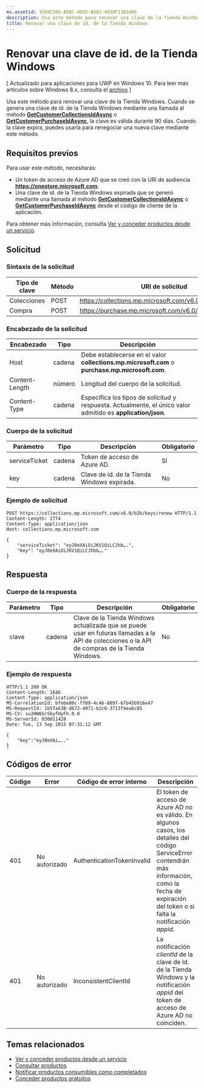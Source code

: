 ```yaml
---
ms.assetid: 3569C505-8D8C-4D85-B383-4839F13B2466
description: Usa este método para renovar una clave de la Tienda Windows.
title: Renovar una clave de id. de la Tienda Windows
---
```


# Renovar una clave de id. de la Tienda Windows


\[ Actualizado para aplicaciones para UWP en Windows 10. Para leer más artículos sobre Windows 8.x, consulta el [archivo](http://go.microsoft.com/fwlink/p/?linkid=619132) \]

Usa este método para renovar una clave de la Tienda Windows. Cuando se genera una clave de id. de la Tienda Windows mediante una llamada al método [**GetCustomerCollectionsIdAsync**](https://msdn.microsoft.com/library/windows/apps/mt608674) o [**GetCustomerPurchaseIdAsync**](https://msdn.microsoft.com/library/windows/apps/mt608675), la clave es válida durante 90 días. Cuando la clave expira, puedes usarla para renegociar una nueva clave mediante este método.

## Requisitos previos


Para usar este método, necesitarás:

-   Un token de acceso de Azure AD que se creó con la URI de audiencia **https://onestore.microsoft.com**.
-   Una clave de id. de la Tienda Windows expirada que se generó mediante una llamada al método [**GetCustomerCollectionsIdAsync**](https://msdn.microsoft.com/library/windows/apps/mt608674) o [**GetCustomerPurchaseIdAsync**](https://msdn.microsoft.com/library/windows/apps/mt608675) desde el código de cliente de la aplicación.

Para obtener más información, consulta [Ver y conceder productos desde un servicio](view-and-grant-products-from-a-service.md).

## Solicitud


### Sintaxis de la solicitud

| Tipo de clave    | Método | URI de solicitud                                              |
|-------------|--------|----------------------------------------------------------|
| Colecciones | POST   | https://collections.mp.microsoft.com/v6.0/b2b/keys/renew |
| Compra    | POST   | https://purchase.mp.microsoft.com/v6.0/b2b/keys/renew    |

 

### Encabezado de la solicitud

| Encabezado         | Tipo   | Descripción                                                                                           |
|----------------|--------|-------------------------------------------------------------------------------------------------------|
| Host           | cadena | Debe establecerse en el valor **collections.mp.microsoft.com** o **purchase.mp.microsoft.com**.           |
| Content-Length | número | Longitud del cuerpo de la solicitud.                                                                       |
| Content-Type   | cadena | Especifica los tipos de solicitud y respuesta. Actualmente, el único valor admitido es **application/json**. |

 

### Cuerpo de la solicitud

| Parámetro     | Tipo   | Descripción                       | Obligatorio |
|---------------|--------|-----------------------------------|----------|
| serviceTicket | cadena | Token de acceso de Azure AD.        | Sí      |
| key           | cadena | Clave de id. de la Tienda Windows expirada. | No       |

 

### Ejemplo de solicitud

```
POST https://collections.mp.microsoft.com/v6.0/b2b/keys/renew HTTP/1.1
Content-Length: 2774
Content-Type: application/json
Host: collections.mp.microsoft.com

{ 
    "serviceTicket": "eyJ0eXAiOiJKV1QiLCJhb….",
    "Key": "eyJ0eXAiOiJKV1QiLCJhbG…."
}
```

## Respuesta


### Cuerpo de la respuesta

| Parámetro | Tipo   | Descripción                                                                                                            | Obligatorio |
|-----------|--------|------------------------------------------------------------------------------------------------------------------------|----------|
| clave       | cadena | Clave de la Tienda Windows actualizada que se puede usar en futuras llamadas a la API de colecciones o la API de compras de la Tienda Windows. | No       |

 

### Ejemplo de respuesta

```
HTTP/1.1 200 OK
Content-Length: 1646
Content-Type: application/json
MS-CorrelationId: bfebe80c-ff89-4c4b-8897-67b45b916e47
MS-RequestId: 1b5fa630-d672-4971-b2c0-3713f4ea6c85
MS-CV: xu2HW6SrSkyfHyFh.0.0
MS-ServerId: 030011428
Date: Tue, 13 Sep 2015 07:31:12 GMT

{
    "key":"eyJ0eXAi….."
}
```

## Códigos de error


| Código | Error        | Código de error interno           | Descripción                                                                                                                                                                           |
|------|--------------|----------------------------|---------------------------------------------------------------------------------------------------------------------------------------------------------------------------------------|
| 401  | No autorizado | AuthenticationTokenInvalid | El token de acceso de Azure AD no es válido. En algunos casos, los detalles del código ServiceError contendrán más información, como la fecha de expiración del token o si falta la notificación *appid*. |
| 401  | No autorizado | InconsistentClientId       | La notificación *clientId* de la clave de Id. de la Tienda Windows y la notificación *appid* del token de acceso de Azure AD no coinciden.                                                                     |

 

## Temas relacionados


* [Ver y conceder productos desde un servicio](view-and-grant-products-from-a-service.md)
* [Consultar productos](query-for-products.md)
* [Notificar productos consumibles como completados](report-consumable-products-as-fulfilled.md)
* [Conceder productos gratuitos](grant-free-products.md)



<!--HONumber=Mar16_HO1-->


